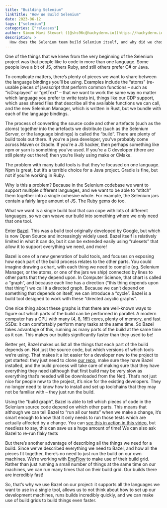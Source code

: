 ```yaml
---
title: "Building Selenium"
linkTitle: "How We Build Selenium"
date: 2023-06-12
tags: ["selenium"]
categories: ["releases"]
author: Simon Mavi Stewart ([@shs96c@hachyderm.io](https://hachyderm.io/@shs96c))
description: >
  How does the Selenium team build Selenium itself, and why did we chose the tools we chose?
---
```


One of the things that we knew from the very beginning of the Selenium
project was that people like to code in more than one language. Some
people love a bit of JS, others Ruby, and still others prefer C# or
Java.

To complicate matters, there’s plenty of pieces we want to share
between the language bindings you’ll be using. Examples include the
“atoms” (re-usable pieces of javascript that perform common functions
– such as “isDisplayed” or “getText” – that we want to work the same
way no matter which language you prefer to write tests in), things
like our CDP support, which uses shared files that describe all the
available functions we can call, and the new Selenium Manager, which
is written in Rust, but we bundle with each of the language bindings.

The process of converting the source code and other artefacts (such as
the atoms) together into the artefacts we distribute (such as the
Selenium Server, or the language bindings) is called the
“build”. There are plenty of build tools out there. If you’re a java
developer, you’ve probably come across Maven or Gradle. If you’re a JS
hacker, then perhaps something like npm or yarn is something you’ve
used. If you’re a C developer (there are still plenty out there!) then
you’re likely using make or CMake.

The problem with many build tools is that they’re focused on one
language. Npm is great, but it’s a terrible choice for a Java
project. Gradle is fine, but not if you’re working in Ruby.

Why is this a problem? Because in the Selenium codebase we want to
support multiple different languages, and we want to be able to
“stitch” them together into a single cohesive whole. For example, the
Selenium jars contain a fairly large amount of JS. The Ruby gems do
too.

What we want is a single build tool that can cope with lots of
different languages, so we can weave our build into something where we
only need that one tool.

Enter [Bazel](https://bazel.build). This was a build tool originally
developed by Google, but which is now Open Source and increasingly
widely used. Bazel itself is relatively limited in what it can do, but
it can be extended easily using “rulesets” that allow it to support
everything we need, and more!

Bazel is one of a new generation of build tools, and focuses on
exposing how each part of the build process relates to the other
parts. You could imagine drawing a chart, with each thing we need to
compile (eg. Selenium Manager, or the atoms, or one of the jars we
ship) connected by lines to other parts that they depend upon. In
Computer Science, that chart is called a “graph”, and because each
line has a direction (“this thing depends upon that thing”) we call it
a directed graph. Because we can’t depend on something that depends on
itself, we can introduce a “cycle”. Bazel is a build tool designed to
work with these “directed acyclic graphs”.

One nice thing about these graphs is that there are well-known ways to
figure out which parts of the build can be performed in parallel. A
modern computer has a CPU with many (4, 8, 16!) cores, plenty of
memory, and fast SSDs: it can comfortably perform many tasks at the
same time. So Bazel takes advantage of this, running as many parts of
the build at the same time as it can. This makes our builds
significantly faster than they used to be!

Better yet, Bazel makes us list all the things that each part of the
build depends on. Not just the source code, but which versions of
which tools we’re using. That makes it a lot easier for a developer
new to the project to get started: they just need to clone [our
repo](https://github.com/seleniumhq/selenium), make sure they have
Bazel installed, and the build process will take care of making sure
that they have everything they need (although that first build may be
very slow as everything that’s needed will be downloaded from the
Net). That’s not just nice for people new to the project, it’s nice
for the existing developers. They no longer need to know how to
install and set up toolchains that they may not be familiar with –
they just run the build.

Using the “build graph”, Bazel is able to tell which pieces of code in
the Selenium source code depend on which other parts. This means that
although we can tell Bazel to “run all our tests” when we make a
change, it’s smart enough to know that it only needs to run those
tests which are actually affected by a change. You can [see this in
action in this video](https://www.youtube.com/watch?v=lqqXHEBvU0Y),
but needless to say, this can save us a huge amount of time! We can
also ask Bazel to re-run flaky tests

But there’s another advantage of describing all the things we need for
a build. Since we’ve described everything we need to Bazel, and how
all the pieces fit together, there’s no need to just run the build on
our own machines. We’re working with
[EngFlow](https://www.engflow.com) to make use of their build
grid. Rather than just running a small number of things at the same
time on our machines, we can run many times that on their build
grid. Our builds there are incredibly fast!

So, that’s why we use Bazel on our project: it supports all the
languages we want to use in a single tool, allows us to not think
about how to set up our development machines, runs builds incredibly
quickly, and we can make use of build grids to build things even
faster.
